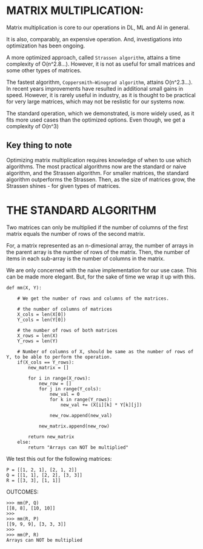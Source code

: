 

MATRIX MULTIPLICATION:
=====================

Matrix multiplication is core to our operations in DL, ML and AI in general.

It is also, comparably, an expensive operation. And, investigations into optimization has been ongoing.

A more optimized approach, called `Strassen algorithm`, attains a time complexity of O(n^2.8...). However, it is not as useful for small matrices and some other types of matrices.

The fastest algorithm, `Coppersmith–Winograd algorithm`, attains O(n^2.3...). In recent years improvements have resulted in additional small gains in speed. However, it is rarely useful in industry, as it is thought to be practical for very large matrices, which may not be reslistic for our systems now.

The standard operation, which we demonstrated, is more widely used, as it fits more used cases than the optimized options. Even though, we get a complexity of O(n^3)


Key thing to note
-----------------

Optimizing matrix multiplication requires knowledge of when to use which algorithms. The most practical algorithms now are the standard or naive algorithm, and the Strassen algorithm. For smaller matrices, the standard algorithm outperforms the Strassen. Then, as the size of matrices grow, the Strassen shines - for given types of matrices.


THE STANDARD ALGORITHM
======================

Two matrices can only be multiplied if the number of columns of the first matrix equals the number of rows of the second matrix.

For, a matrix represented as an n-dimesional array, the number of arrays in the parent array is the number of rows of the matrix. Then, the number of items in each sub-array is the number of columns in the matrix.

We are only concerned with the naive implementation for our use case. This can be made more elegant. But, for the sake of time we wrap it up with this.

```
def mm(X, Y):

	# We get the number of rows and columns of the matrices.

	# the number of columns of matrices
	X_cols = len(X[0])
	Y_cols = len(Y[0])

	# the number of rows of both matrices
	X_rows = len(X)
	Y_rows = len(Y)

	# Number of columns of X, should be same as the number of rows of Y, to be able to perform the operation.
	if(X_cols == Y_rows):
		new_matrix = [] 

		for i in range(X_rows):
			new_row = []
			for j in range(Y_cols):
				new_val = 0
				for k in range(Y_rows):
					new_val += (X[i][k] * Y[k][j])

				new_row.append(new_val)

			new_matrix.append(new_row)

		return new_matrix
	else:
		return "Arrays can NOT be multiplied"

```

We test this out for the following matrices:
```
P = [[1, 2, 1], [2, 1, 2]]
Q = [[1, 1], [2, 2], [3, 3]]
R = [[3, 3], [1, 1]]
```

OUTCOMES:
```
>>> mm(P, Q)
[[8, 8], [10, 10]]
>>> 
>>> mm(R, P)
[[9, 9, 9], [3, 3, 3]]
>>> 
>>> mm(P, R)
Arrays can NOT be multiplied
```


